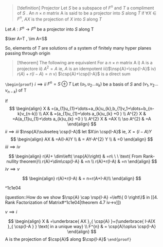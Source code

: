
> [!definition] Projector
> Let $S$ be a subspace of $F^{n}$ and $T$ a compliment of $S$ . An $n\times n$ matrix A is said to be a projector into $S$ along $T$ if $\forall X \in F^{n}$, $AX$ is the projection of $X$ into $S$ along $T$ 

Let $A:F^{n}\to F^{n}$ be a projector into $S$ along T

$\ker A=T , \im A=S$ 

So, elements of $T$ are solutions of a system of finitely many hyper planes passing through origin 

> [!theorem] 
> The following are equivalent For a $n\times n$ matrix A 
> i) A is a projectore
> ii) $A^{2}=A$ ie, $A$ is an idempotent
> iii)$\nsp{A}=\csp{I-A}$
> iv) $r(A)+r(I-A)=n$
> v) $\csp{A}+\csp{I-A}$ is a direct sum


`\begin{proof}`
$i\implies ii$
$F^{n}=S\oplus T$ 
Let $(u_{1},u_{2}\dots u_{k})$ be a basis of $S$ and $(v_{1},v_{2}\dots v_{n-k})$ of T

if 
$$
\begin{align}
X & =(a_{1}u_{1}+\dots+a_{k}u_{k},b_{1}v_1+\dots+b_{n-k}v_{n-k}) \\
AX & =(a_{1}u_{1}+\dots a_{k}u_{k} +0 ) \\
A^{2} X & =A(a_{1}u_{1}+\dots a_{k}u_{k} +0 ) \\
A^{2} X & =AX \\
\so A^{2} & =A
\end{align}
$$
$ii\implies iii$
$\nsp{A}\subseteq \csp{I-A}$
let $X\in \csp{I-A}$ ie, $X=(I-A)Y$
$$
\begin{align}
AX & =A(I-A)Y \\
 & = AY-A^{2} Y \\
 & =0
\end{align}
$$
$iii\implies iv$

$$
\begin{align}
r(A)+ \dim\left( \nsp{A}\right) & =n\ \ \ \text{ From Rank-nullity theorem}\\
r(A)+\dim\csp{I-A} & =n \\
r(A)+r(I-A) & =n 
\end{align}
$$
$iv\implies v$

$$
\begin{align}
r(A)+r(I-A) & = n=r(A+I-A)\\
\end{align}
$$


^1c1e04

(question::How do we show $\rsp{A} \cap \rsp{I-A} =\left\{ 0 \right\}$ in [[4. Rank Factorization of Matrix#^1c1e04|theorem 4.7 iv->v]])

$v\implies i$

$$
\begin{align}
X & =\underbrace{ AX }_{ \csp{A} }+(\underbrace{ I-A)X }_{ \csp{I-A } } \text{ in a unique way} \\
 F^{n} & = \csp{A}\oplus \csp{I-A} 
\end{align}
$$
A is the projection of $\csp{A}$ along $\csp{I-A}$ 
`\end{proof}`
